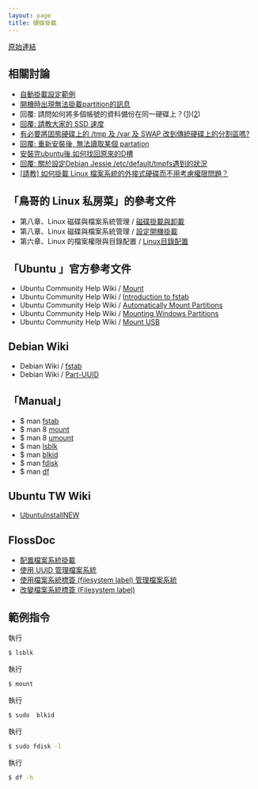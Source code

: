 ```yaml
---
layout: page
title: 硬碟掛載
---
```


[原始連結](http://www.ubuntu-tw.org/modules/newbb/viewtopic.php?post_id=333574#forumpost333574)

## 相關討論

* [自動掛載設定範例](http://www.ubuntu-tw.org/modules/newbb/viewtopic.php?post_id=338250#forumpost338250)
* [開機時出現無法掛載partition的訊息](http://www.ubuntu-tw.org/modules/newbb/viewtopic.php?post_id=327644#forumpost327644)
* 回覆: 請問如何將多個帳號的資料備份在同一硬碟上？([1](http://www.ubuntu-tw.org/modules/newbb/viewtopic.php?post_id=327956#forumpost327956))([2](http://www.ubuntu-tw.org/modules/newbb/viewtopic.php?post_id=328062#forumpost328062))
* [回覆: 請教大家的 SSD 速度](http://www.ubuntu-tw.org/modules/newbb/viewtopic.php?post_id=326982#forumpost326982)
* [有必要將固態硬碟上的 /tmp 及 /var 及 SWAP 改到傳統硬碟上的分割區嗎?](http://www.ubuntu-tw.org/modules/newbb/viewtopic.php?post_id=335526#forumpost335526)
* [回覆: 重新安裝後, 無法讀取某個 partation](http://www.ubuntu-tw.org/modules/newbb/viewtopic.php?post_id=335068#forumpost335068)
* [安裝完ubuntu後,如何找回原來的D槽](http://www.ubuntu-tw.org/modules/newbb/viewtopic.php?post_id=335910#forumpost335910)
* [回覆: 關於設定Debian Jessie /etc/default/tmpfs遇到的狀況](http://www.ubuntu-tw.org/modules/newbb/viewtopic.php?post_id=340798#forumpost340798)
* [[請教] 如何掛載 Linux 檔案系統的外接式硬碟而不用考慮權限問題？](http://www.ubuntu-tw.org/modules/newbb/viewtopic.php?post_id=350724#forumpost350724)



## 「鳥哥的 Linux 私房菜」的參考文件

* 第八章、Linux 磁碟與檔案系統管理 / [磁碟掛載與卸載](http://linux.vbird.org/linux_basic/0230filesystem.php#mount)
* 第八章、Linux 磁碟與檔案系統管理 / [設定開機掛載](http://linux.vbird.org/linux_basic/0230filesystem.php#bootup)
* 第六章、Linux 的檔案權限與目錄配置 / [Linux目錄配置](http://linux.vbird.org/linux_basic/0210filepermission.php#dir)

## 「Ubuntu 」官方參考文件

* Ubuntu Community Help Wiki /  [Mount](https://help.ubuntu.com/community/Mount)
* Ubuntu Community Help Wiki /  [Introduction to fstab](https://help.ubuntu.com/community/Fstab)
* Ubuntu Community Help Wiki /  [Automatically Mount Partitions](https://help.ubuntu.com/community/AutomaticallyMountPartitions)
* Ubuntu Community Help Wiki /  [Mounting Windows Partitions](https://help.ubuntu.com/community/MountingWindowsPartitions)
* Ubuntu Community Help Wiki /  [Mount USB](https://help.ubuntu.com/community/Mount/USB)

## Debian Wiki

* Debian Wiki / [fstab](https://wiki.debian.org/fstab)
* Debian Wiki / [Part-UUID](https://wiki.debian.org/Part-UUID)

## 「Manual」

* $ man [fstab](http://manpages.ubuntu.com/manpages/trusty/en/man5/fstab.5.html)
* $ man 8 [mount](http://manpages.ubuntu.com/manpages/trusty/en/man8/mount.8.html)
* $ man 8 [umount](http://manpages.ubuntu.com/manpages/trusty/en/man8/umount.8.html)
* $ man [lsblk](http://manpages.ubuntu.com/manpages/trusty/en/man8/lsblk.8.html)
* $ man [blkid](http://manpages.ubuntu.com/manpages/trusty/en/man8/blkid.8.html)
* $ man [fdisk](http://manpages.ubuntu.com/manpages/trusty/en/man8/fdisk.8.html)
* $ man [df](http://manpages.ubuntu.com/manpages/trusty/en/man1/df.1.html)

## Ubuntu TW Wiki

* [UbuntuInstallNEW](http://wiki.ubuntu-tw.org/index.php?title=UbuntuInstallNEW#.E7.A3.81.E7.A2.9F.E5.88.86.E5.89.B2)

## FlossDoc

* [配置檔案系統掛載](http://wiki.debian.org.hk/w/Configure_filesystem_mounting)
* [使用 UUID 管理檔案系統](http://wiki.debian.org.hk/w/Manage_filesystem_with_UUID)
* [使用檔案系統標簽 (filesystem label) 管理檔案系統](http://wiki.debian.org.hk/w/Manage_filesystem_with_filesystem_label)
* [改變檔案系統標簽 (Filesystem label)](http://wiki.debian.org.hk/w/Change_filesystem_label)

## 範例指令

執行

``` sh
$ lsblk
```

執行

``` sh
$ mount
```

執行

``` sh
$ sudo  blkid
```

執行

``` sh
$ sudo fdisk -l
```

執行

``` sh
$ df -h
```

